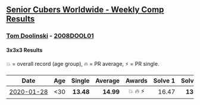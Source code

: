 <style>table {white-space: nowrap;}</style>

## [Senior Cubers Worldwide - Weekly Comp Results](/scw-comp/results/)
### [Tom Doolinski](README.md) - [2008DOOL01](https://www.worldcubeassociation.org/persons/2008DOOL01?event=333)
#### 3x3x3 Results

<span style="white-space: nowrap;">💥 = overall record (age group)</span>, <span style="white-space: nowrap;">🔥 = PR average</span>, <span style="white-space: nowrap;">⚡ = PR single</span>.

| Date | Age | Single | Average | Awards | Solve 1 | Solve 2 | Solve 3 | Video |
| :--: | :--: | --: | --: | :--: | --: | --: | --: | :-- |
| [2020-01-28](../../results/2020-01-28/333.md) | <30 | **13.48** | **14.99** | 💥 🔥 ⚡ | 16.47 | **13.48** | 15.03 | [Link](https://www.facebook.com/tom.dooley.35175/videos/1479385075550710) |


<!-- Global site tag (gtag.js) - Google Analytics -->
<script async src="https://www.googletagmanager.com/gtag/js?id=UA-86348435-3"></script>
<script>window.dataLayer = window.dataLayer || []; function gtag() {dataLayer.push(arguments);} gtag('js', new Date()); gtag('config', 'UA-86348435-3');</script>

